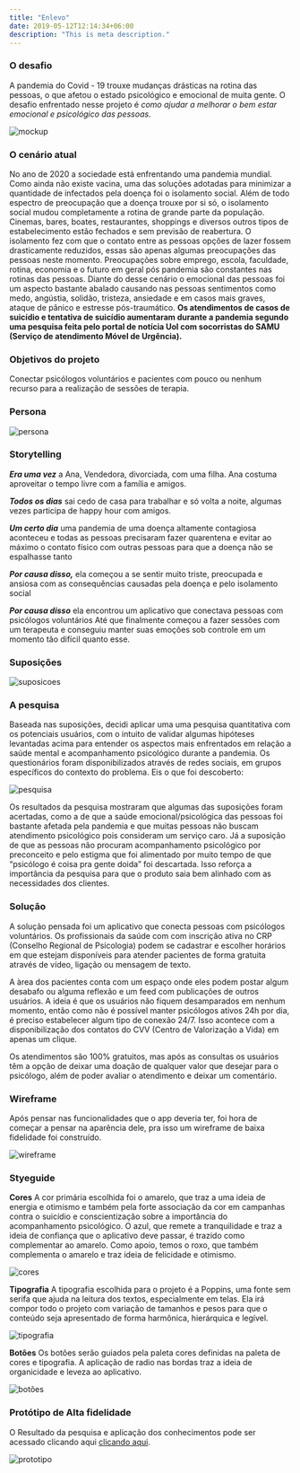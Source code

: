 ```yaml
---
title: "Enlevo"
date: 2019-05-12T12:14:34+06:00
description: "This is meta description."
---
```

### **O desafio**

 A pandemia do Covid - 19 trouxe mudanças drásticas na rotina das pessoas, o que afetou o estado psicológico e emocional de muita gente. O desafio enfrentado nesse projeto é *como ajudar a melhorar o bem estar emocional e psicológico das pessoas.*

![mockup](/images/portfolio/enlevo-mockup.png)

### O cenário atual
No ano de 2020 a sociedade está enfrentando uma pandemia mundial. Como ainda não existe vacina, uma das soluções adotadas para minimizar a quantidade de infectados pela doença  foi o isolamento social.
Além de todo espectro de preocupação que a doença trouxe por si só, o isolamento social mudou completamente a rotina de grande parte da população. Cinemas, bares, boates, restaurantes, shoppings e diversos outros tipos de estabelecimento estão fechados e sem previsão de reabertura.
O isolamento fez com que o contato entre as pessoas opções de lazer fossem drasticamente reduzidos, essas são apenas algumas preocupações das pessoas neste momento. Preocupações  sobre emprego, escola, faculdade, rotina, economia e o futuro em geral pós pandemia são constantes nas rotinas das pessoas.
Diante do desse cenário o emocional das pessoas foi um aspecto bastante abalado causando nas pessoas sentimentos como medo, angústia, solidão, tristeza, ansiedade  e em casos mais graves, ataque de pânico e estresse pós-traumático.
**Os atendimentos de  casos de suicídio e tentativa de suicídio aumentaram durante a pandemia segundo uma pesquisa feita pelo portal de notícia Uol com socorristas do SAMU (Serviço de atendimento Móvel de Urgência).**

### Objetivos do projeto
Conectar psicólogos voluntários e pacientes com pouco ou nenhum recurso para a realização de sessões de terapia.

### Persona

![persona](/images/portfolio/enlevo-persona.png)

### Storytelling

***Era uma vez*** a Ana, Vendedora, divorciada, com uma filha. Ana costuma aproveitar o tempo livre com a família e amigos.


***Todos os dias*** sai cedo de casa para trabalhar e só volta a noite, algumas vezes participa de happy hour com amigos.

***Um certo dia*** uma pandemia de uma doença altamente contagiosa aconteceu e todas as pessoas precisaram fazer quarentena e evitar ao máximo o contato físico com outras pessoas para que a doença não se espalhasse tanto

***Por causa disso,*** ela começou a se sentir muito triste, preocupada  e ansiosa com as consequências causadas pela doença e pelo isolamento social

***Por causa disso*** ela encontrou um aplicativo que conectava pessoas com psicólogos voluntários
Até que finalmente começou a fazer sessões com um terapeuta e conseguiu manter suas emoções sob controle em um momento tão difícil quanto esse.

### Suposições

![suposicoes](/images/portfolio/enlevo-suposicoes.png)

### A pesquisa

Baseada nas suposições, decidi aplicar uma uma pesquisa quantitativa com os potenciais usuários, com o intuito de validar algumas hipóteses levantadas acima para entender os aspectos mais enfrentados em relação a saúde mental e acompanhamento psicológico  durante a pandemia. Os questionários foram disponibilizados através de redes sociais, em grupos específicos do contexto do problema. Eis o que foi descoberto:

![pesquisa](/images/portfolio/enlevo-pesquisa.png)

Os resultados da pesquisa mostraram que algumas das suposições foram acertadas, como a de que a saúde emocional/psicológica das pessoas foi bastante afetada pela pandemia e que muitas pessoas não buscam atendimento psicológico pois consideram um serviço caro. Já a suposição de que as pessoas não procuram acompanhamento psicológico por preconceito e pelo estigma que foi alimentado por muito tempo de que “psicólogo é coisa pra gente doida” foi descartada. Isso reforça a importância da pesquisa para que o produto saia bem alinhado com as necessidades dos clientes.


### Solução

A solução pensada foi um aplicativo que conecta pessoas com psicólogos voluntários.
Os profissionais da saúde com com inscrição ativa no CRP (Conselho Regional de Psicologia) podem se cadastrar e escolher horários em que estejam disponíveis para atender pacientes de forma gratuita através de vídeo, ligação ou mensagem de texto.

A àrea dos pacientes conta com um espaço onde eles podem postar algum desabafo ou alguma reflexão e um feed com publicações de outros usuários.
A ideia é que os usuários não fiquem desamparados em nenhum momento, então como não é possível manter psicólogos ativos 24h por dia, é preciso estabelecer algum tipo de conexão 24/7. Isso acontece com a disponibilização dos contatos do CVV (Centro de Valorização a Vida) em apenas um clique.

Os atendimentos são 100% gratuitos, mas após as consultas os usuários têm a opção de deixar uma doação de qualquer valor que desejar para o psicólogo, além de poder avaliar o atendimento e deixar um comentário.


### Wireframe
Após pensar nas funcionalidades que o app deveria ter, foi hora de começar a pensar na aparência dele, pra isso um wireframe de baixa fidelidade foi construído.

![wireframe](/images/portfolio/enlevo-wireframe.png)

### Styeguide
**Cores**
A cor primária escolhida foi o amarelo, que traz a uma ideia de energia e otimismo e também pela forte associação da cor em campanhas contra o suicídio e conscientização sobre a importância do acompanhamento psicológico. O azul, que remete a tranquilidade e traz a ideia de confiança que o aplicativo deve passar,  é trazido como complementar ao amarelo. Como apoio, temos o roxo, que também complementa o amarelo e traz ideia de felicidade e otimismo.

![cores](/images/portfolio/enlevo-colors.png)


**Tipografia**
A tipografia escolhida para o projeto é a Poppins, uma fonte sem serifa que ajuda na leitura dos textos, especialmente em telas. Ela irá compor todo o projeto com variação de tamanhos e pesos para que o conteúdo seja apresentado de forma harmônica, hierárquica e legível.

![tipografia](/images/portfolio/enlevo-tipografia.png)


**Botões**
Os botões serão guiados pela paleta cores definidas na paleta de cores e tipografia. A aplicação de radio nas bordas traz a  ideia de organicidade  e leveza ao aplicativo.

![botões](/images/portfolio/enlevo-buttons.png)


### Protótipo de Alta fidelidade

O Resultado da pesquisa e aplicação dos conhecimentos pode ser acessado clicando aqui [clicando aqui](https://xd.adobe.com/view/0a0c34bb-025d-47ab-7038-97cd68d9bbfb-7c3d/?fullscreen).

![prototipo](/images/portfolio/enlevo-visaogeral.png)



